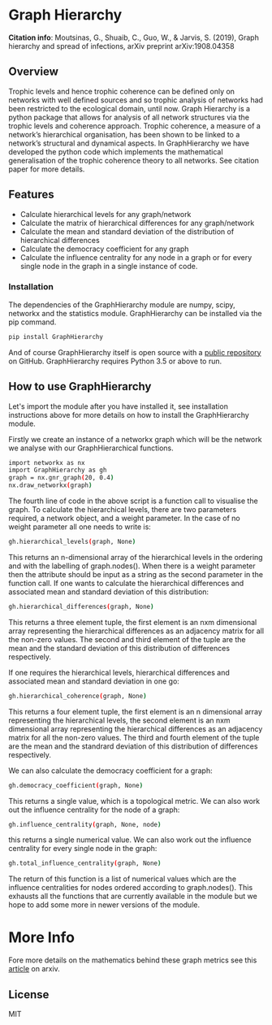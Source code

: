 # Graph Hierarchy

**Citation info**:  Moutsinas, G., Shuaib, C., Guo, W., & Jarvis, S. (2019), Graph hierarchy and spread of infections, arXiv preprint arXiv:1908.04358

## Overview
Trophic levels and hence trophic coherence can be defined only on networks with well defined sources and so trophic analysis of networks had been restricted to the ecological domain, until now. Graph Hierarchy is a python package that allows for analysis of all network structures via the trophic levels and coherence approach.  Trophic coherence, a measure of a network’s hierarchical organisation, has been shown to be linked to a network’s structural and dynamical aspects. In GraphHierarchy we have developed the python code which implements the mathematical generalisation of the trophic coherence theory to all networks. See citation paper for more details. 

## Features
  - Calculate hierarchical levels for any graph/network
  - Calculate the matrix of hierarchical differences for any graph/network
  - Calculate the mean and standard deviation of the distribution of hierarchical differences 
  - Calculate the democracy coefficient for any graph
  - Calculate the influence centrality for any node in a graph or for every single node in the graph in a single instance of code.


### Installation

The dependencies of the GraphHierarchy module are numpy, scipy, networkx and the statistics module. GraphHierarchy can be installed via the pip command.

```sh
pip install GraphHierarchy
```
And of course GraphHierarchy itself is open source with a [public repository] on GitHub. GraphHierarchy requires Python 3.5 or above to run. 

## How to use GraphHierarchy

Let's import the module after you have installed it, see installation instructions above for more details on how to install the GraphHierarchy module.

Firstly we create an instance of a networkx graph which will be the network we analyse with our GraphHierarchical functions.

```sh
import networkx as nx
import GraphHierarchy as gh
graph = nx.gnr_graph(20, 0.4)
nx.draw_networkx(graph)
```
The fourth line of code in the above script is a function call to visualise the graph. To calculate the hierarchical levels, there are two parameters required, a network object, and a weight parameter. In the case of no weight parameter all one needs to write is:

```sh
gh.hierarchical_levels(graph, None)
```
This returns an n-dimensional array of the hierarchical levels in the ordering and with the labelling of graph.nodes(). When there is a weight parameter then the attribute should be input as a string as the second parameter in the function call. If one wants to calculate the hierarchical differences and associated mean and standard deviation of this distribution:

```sh
gh.hierarchical_differences(graph, None)
```

This returns a three element tuple, the first element is an nxm dimensional array representing the hierarchical differences as an adjacency matrix for all the non-zero values. The second and third element of the tuple are the mean and the standard deviation of this distribution of differences respectively. 

If one requires the hierarchical levels, hierarchical differences and associated mean and standard deviation in one go:

```sh
gh.hierarchical_coherence(graph, None)
```

This returns a four element tuple, the first element is an n dimensional array representing the hierarchical levels, the second element is an nxm dimensional array representing the hierarchical differences as an adjacency matrix for all the non-zero values. The third and fourth element of the tuple are the mean and the standrard deviation of this distribution of differences respectively. 

We can also calculate the democracy coefficient for a graph:

```sh
gh.democracy_coefficient(graph, None)
```

This returns a single value, which is a topological metric. We can also work out the influence centrality for the node of a graph:

```sh
gh.influence_centrality(graph, None, node)
```
this returns a single numerical value. We can also work out the influence centrality for every single node in the graph:

```sh
gh.total_influence_centrality(graph, None)
```

The return of this function is a list of numerical values which are the influence centralities for nodes ordered according to graph.nodes(). This exhausts all the functions that are currently available in the module but we hope to add some more in newer versions of the module. 


# More Info
Fore more details on the mathematics behind these graph metrics see this [article] on arxiv. 

License
----

MIT

[article]: <https://arxiv.org/abs/1908.04358>
[public repository]: <https://github.com/shuaib7860/GraphHierarchy>
